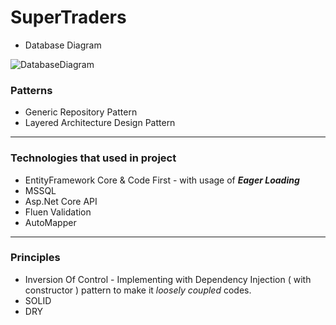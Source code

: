 # SuperTraders

- Database Diagram 

![DatabaseDiagram](https://github.com/emrekurtarr/Eva-Backend/assets/81096309/5bc9843d-027a-4f71-bb7f-fad6cc1473ff)

### Patterns

- Generic Repository Pattern
- Layered Architecture Design Pattern 

----------

### Technologies that used in project

- EntityFramework Core & Code First - with usage of ***Eager Loading*** 
- MSSQL
- Asp.Net Core API
- Fluen Validation
- AutoMapper

----------

### Principles

- Inversion Of Control	-  Implementing with Dependency Injection ( with constructor ) pattern to make it *loosely coupled* codes. 
- SOLID 
- DRY
